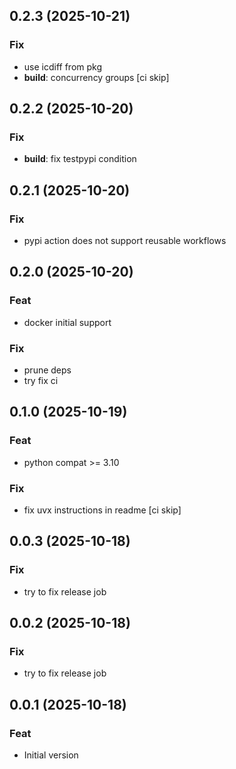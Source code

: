 ## 0.2.3 (2025-10-21)

### Fix

- use icdiff from pkg
- **build**: concurrency groups [ci skip]

## 0.2.2 (2025-10-20)

### Fix

- **build**: fix testpypi condition

## 0.2.1 (2025-10-20)

### Fix

- pypi action does not support reusable workflows

## 0.2.0 (2025-10-20)

### Feat

- docker initial support

### Fix

- prune deps
- try fix ci

## 0.1.0 (2025-10-19)

### Feat

- python compat >= 3.10

### Fix

- fix uvx instructions in readme [ci skip]

## 0.0.3 (2025-10-18)

### Fix

- try to fix release job

## 0.0.2 (2025-10-18)

### Fix

- try to fix release job

## 0.0.1 (2025-10-18)

### Feat

- Initial version
